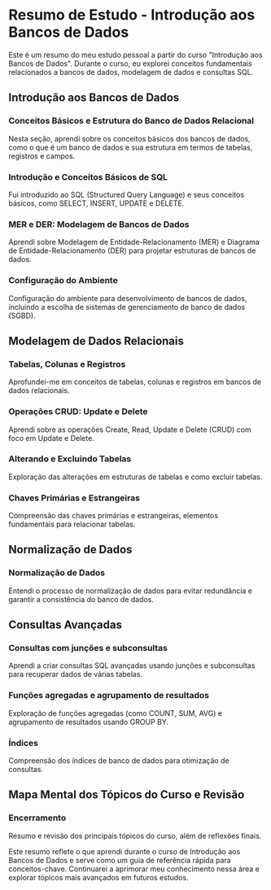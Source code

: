 # Resumo de Estudo - Introdução aos Bancos de Dados

Este é um resumo do meu estudo pessoal a partir do curso "Introdução aos Bancos de Dados". Durante o curso, eu explorei conceitos fundamentais relacionados a bancos de dados, modelagem de dados e consultas SQL.

## Introdução aos Bancos de Dados

### Conceitos Básicos e Estrutura do Banco de Dados Relacional
Nesta seção, aprendi sobre os conceitos básicos dos bancos de dados, como o que é um banco de dados e sua estrutura em termos de tabelas, registros e campos.

### Introdução e Conceitos Básicos de SQL
Fui introduzido ao SQL (Structured Query Language) e seus conceitos básicos, como SELECT, INSERT, UPDATE e DELETE.

### MER e DER: Modelagem de Bancos de Dados
Aprendi sobre Modelagem de Entidade-Relacionamento (MER) e Diagrama de Entidade-Relacionamento (DER) para projetar estruturas de bancos de dados.

### Configuração do Ambiente
Configuração do ambiente para desenvolvimento de bancos de dados, incluindo a escolha de sistemas de gerenciamento de banco de dados (SGBD).

## Modelagem de Dados Relacionais

### Tabelas, Colunas e Registros
Aprofundei-me em conceitos de tabelas, colunas e registros em bancos de dados relacionais.

### Operações CRUD: Update e Delete
Aprendi sobre as operações Create, Read, Update e Delete (CRUD) com foco em Update e Delete.

### Alterando e Excluindo Tabelas
Exploração das alterações em estruturas de tabelas e como excluir tabelas.

### Chaves Primárias e Estrangeiras
Compreensão das chaves primárias e estrangeiras, elementos fundamentais para relacionar tabelas.

## Normalização de Dados

### Normalização de Dados
Entendi o processo de normalização de dados para evitar redundância e garantir a consistência do banco de dados.

## Consultas Avançadas

### Consultas com junções e subconsultas
Aprendi a criar consultas SQL avançadas usando junções e subconsultas para recuperar dados de várias tabelas.

### Funções agregadas e agrupamento de resultados
Exploração de funções agregadas (como COUNT, SUM, AVG) e agrupamento de resultados usando GROUP BY.

### Índices
Compreensão dos índices de banco de dados para otimização de consultas.

## Mapa Mental dos Tópicos do Curso e Revisão

### Encerramento
Resumo e revisão dos principais tópicos do curso, além de reflexões finais.

Este resumo reflete o que aprendi durante o curso de Introdução aos Bancos de Dados e serve como um guia de referência rápida para conceitos-chave. Continuarei a aprimorar meu conhecimento nessa área e explorar tópicos mais avançados em futuros estudos.

